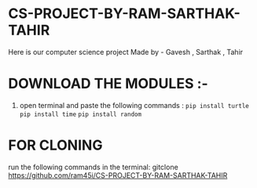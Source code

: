 # CS-PROJECT-BY-RAM-SARTHAK-TAHIR
Here is our computer science project 
Made by - Gavesh , Sarthak , Tahir 
# DOWNLOAD THE MODULES :-
1. open terminal and paste the following commands :
   ``pip install turtle``
   ``pip install time``
   ``pip install random``
# FOR CLONING 
run the following commands in the terminal:
gitclone https://github.com/ram45i/CS-PROJECT-BY-RAM-SARTHAK-TAHIR

